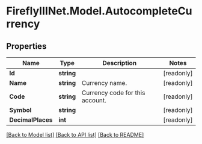 # FireflyIIINet.Model.AutocompleteCurrency

## Properties

Name | Type | Description | Notes
------------ | ------------- | ------------- | -------------
**Id** | **string** |  | [readonly] 
**Name** | **string** | Currency name. | [readonly] 
**Code** | **string** | Currency code for this account. | [readonly] 
**Symbol** | **string** |  | [readonly] 
**DecimalPlaces** | **int** |  | [readonly] 

[[Back to Model list]](../README.md#documentation-for-models) [[Back to API list]](../README.md#documentation-for-api-endpoints) [[Back to README]](../README.md)

